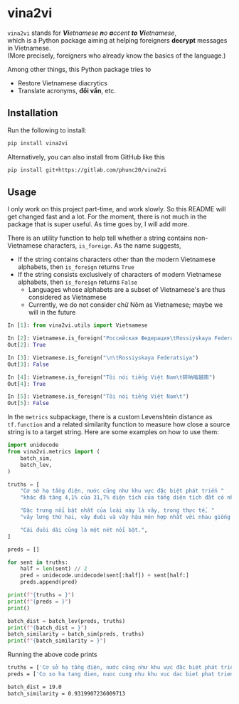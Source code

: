 # vina2vi
`vina2vi` stands for _**Vi**etnamese **n**o **a**ccent **to** **Vi**etnamese_,  
which is a Python package aiming at helping foreigners **decrypt** messages
in Vietnamese.  
(More precisely, foreigners who already know the basics of the language.)

Among other things, this Python package tries to
- Restore Vietnamese diacrytics
- Translate acronyms, **đổi vần**, etc.


## Installation
Run the following to install:

```bash
pip install vina2vi
```

Alternatively, you can also install from GitHub like this

```bash
pip install git+https://gitlab.com/phunc20/vina2vi
```


## Usage
I only work on this project part-time, and work slowly. So this README
will get changed fast and a lot. For the moment, there is not much in
the package that is super useful. As time goes by, I will add more.

There is an utility function to help tell whether a string contains
non-Vietnamese characters, `is_foreign`. As the name suggests,
- If the string contains characters other than the modern Vietnamese alphabets,
  then `is_foreign` returns `True`
- If the string consists exclusively of characters of modern Vietnamese alphabets,
  then `is_foreign` returns `False`
    - Languages whose alphabets are a subset of Vietnamese's are thus considered as Vietnamese
    - Currently, we do not consider chữ Nôm as Vietnamese; maybe we will in the future

```python
In [1]: from vina2vi.utils import Vietnamese

In [2]: Vietnamese.is_foreign("Российская Федерация\tRossiyskaya Federatsiya")
Out[2]: True

In [3]: Vietnamese.is_foreign("\n\tRossiyskaya Federatsiya")
Out[3]: False

In [4]: Vietnamese.is_foreign("Tôi nói tiếng Việt Nam\t碎呐㗂越南")
Out[4]: True

In [5]: Vietnamese.is_foreign("Tôi nói tiếng Việt Nam\t")
Out[5]: False
```

In the `metrics` subpackage, there is a custom Levenshtein distance as `tf.function` and
a related similarity function to measure how close a source string is to a target string.
Here are some examples on how to use them:

```python
import unidecode
from vina2vi.metrics import (
    batch_sim,
    batch_lev,
)

truths = [
    "Cơ sở hạ tầng điện, nước cũng như khu vực đặc biệt phát triển "
    "khác đã tăng 4,1% của 31,7% diện tích của tổng diện tích đất có nhiều rừng.",

    "Đặc trưng nổi bật nhất của loài này là vây, trong thực tế, "
    "vây lưng thứ hai, vây đuôi và vây hậu môn hợp nhất với nhau giống như cá chình.",

    "Cái đuôi dài cũng là một nét nổi bật.",
]

preds = []

for sent in truths:
    half = len(sent) // 2
    pred = unidecode.unidecode(sent[:half]) + sent[half:]
    preds.append(pred)

print(f"{truths = }")
print(f"{preds = }")
print()

batch_dist = batch_lev(preds, truths)
print(f"{batch_dist = }")
batch_similarity = batch_sim(preds, truths)
print(f"{batch_similarity = }")
```

Running the above code prints
```bash
truths = ['Cơ sở hạ tầng điện, nước cũng như khu vực đặc biệt phát triển khác đã tăng 4,1% của 31,7% diện tích của tổng diện tích đất có nhiều rừng.', 'Đặc trưng nổi bật nhất của loài này là vây, trong thực tế, vây lưng thứ hai, vây đuôi và vây hậu môn hợp nhất với nhau giống như cá chình.', 'Cái đuôi dài cũng là một nét nổi bật.']
preds = ['Co so ha tang dien, nuoc cung nhu khu vuc dac biet phat trien khac dã tăng 4,1% của 31,7% diện tích của tổng diện tích đất có nhiều rừng.', 'Dac trung noi bat nhat cua loai nay la vay, trong thuc te, vay lung thứ hai, vây đuôi v à vây hậu môn hợp nhất với nhau giống như cá chình.', 'Cai duoi dai cung là một nét nổi bật.']

batch_dist = 19.0
batch_similarity = 0.9319907236009713
```
